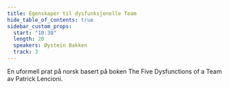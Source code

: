 ```yaml
---
title: Egenskaper til dysfunksjonelle Team
hide_table_of_contents: true
sidebar_custom_props:
  start: "10:30"
  length: 20
  speakers: Øystein Bakken
  track: 3
---
```



En uformell prat på norsk basert på boken The Five Dysfunctions of a Team av Patrick Lencioni.